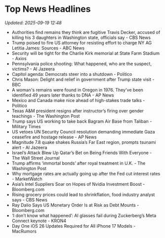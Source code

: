 # Top News Headlines

_Updated: 2025-09-19 12:48_

- Authorities find remains they think are fugitive Travis Decker, accused of killing his 3 daughters in Washington state, officials say - CBS News
- Trump poised to fire US attorney for resisting effort to charge NY AG Letitia James: Sources - ABC News
- Security will be tight for the Charlie Kirk memorial at State Farm Stadium - Axios
- Pennsylvania police shooting: What happened, who are the suspect, victims? - Al Jazeera
- Capitol agenda: Democrats steer into a shutdown - Politico
- Chris Mason: Delight and relief in government after Trump state visit - BBC
- A woman's remains were found in Oregon in 1976. They've been identified 49 years later thanks to DNA - AP News
- Mexico and Canada make nice ahead of high-stakes trade talks - Politico
- Texas A&M president resigns after instructor’s firing over gender teachings - The Washington Post
- Trump says US working to take back Bagram Air Base from Taliban - Military Times
- US vetoes UN Security Council resolution demanding immediate Gaza ceasefire and hostage release - AP News
- Magnitude 7.8 quake shakes Russia’s Far East region, prompts tsunami alert - Al Jazeera
- Israel’s Attack Blew Up Qatar’s Bet on Being Friends With Everyone - The Wall Street Journal
- Trump affirms ‘immortal bonds’ after royal treatment in U.K. - The Washington Post
- Why mortgage rates are actually going up after the Fed cut interest rates - MarketWatch
- Asia’s Intel Suppliers Soar on Hopes of Nvidia Investment Boost - Bloomberg.com
- Rising grocery prices could lead to shrinkflation, food industry analyst says - CBS News
- Ray Dalio Says US Monetary Order Is at Risk as Debt Mounts - Bloomberg.com
- ‘I don’t know what happened’: AI glasses fail during Zuckerberg’s Meta Connect keynote - KRON4
- Day One iOS 26 Updates Required for All iPhone 17 Models - MacRumors